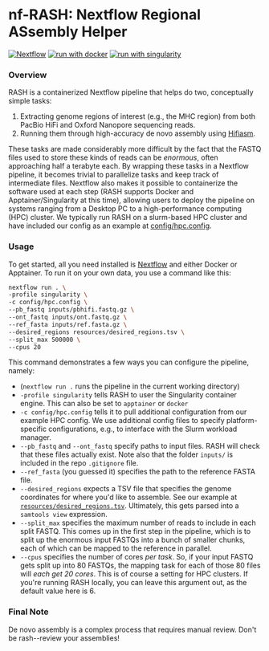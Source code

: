 # nf-RASH: Nextflow Regional ASsembly Helper

[![Nextflow](https://img.shields.io/badge/nextflow%20DSL2-%E2%89%A522.10.1-23aa62.svg)](https://www.nextflow.io/) [![run with docker](https://img.shields.io/badge/run%20with-docker-0db7ed?labelColor=000000&logo=docker)](https://www.docker.com/) [![run with singularity](https://img.shields.io/badge/run%20with-singularity-1d355c.svg?labelColor=000000)](https://sylabs.io/docs/)

### Overview

RASH is a containerized Nextflow pipeline that helps do two, conceptually simple tasks:

1. Extracting genome regions of interest (e.g., the MHC region) from both PacBio HiFi and Oxford Nanopore sequencing reads.
2. Running them through high-accuracy de novo assembly using [Hifiasm](https://github.com/chhylp123/hifiasm).

These tasks are made considerably more difficult by the fact that the FASTQ files used to store these kinds of reads can be *enormous*, often approaching half a terabyte each. By wrapping these tasks in a Nextflow pipeline, it becomes trivial to parallelize tasks and keep track of intermediate files. Nextflow also makes it possible to containerize the software used at each step (RASH supports Docker and Apptainer/Singularity at this time), allowing users to deploy the pipeline on systems ranging from a Desktop PC to a high-performance computing (HPC) cluster. We typically run RASH on a slurm-based HPC cluster and have included our config as an example at [config/hpc.config](config/hpc.config).

### Usage

To get started, all you need installed is [Nextflow](https://nextflow.io/) and either Docker or Apptainer. To run it on your own data, you use a command like this:

```zsh
nextflow run . \
-profile singularity \
-c config/hpc.config \
--pb_fastq inputs/pbhifi.fastq.gz \
--ont_fastq inputs/ont.fastq.gz \
--ref_fasta inputs/ref.fasta.gz \
--desired_regions resources/desired_regions.tsv \
--split_max 500000 \
--cpus 20
```

This command demonstrates a few ways you can configure the pipeline, namely:

- (`nextflow run .` runs the pipeline in the current working directory)
- `-profile singularity` tells RASH to user the Singularity container engine. This can also be set to `apptainer` or `docker`
- `-c config/hpc.config` tells it to pull additional configuration from our example HPC config. We use additional config files to specify platform-specific configurations, e.g., to interface with the Slurm workload manager.
- `--pb_fastq` and `--ont_fastq` specify paths to input files. RASH will check that these files actually exist. Note also that the folder `inputs/` is included in the repo `.gitignore` file.
- `--ref_fasta` (you guessed it) specifies the path to the reference FASTA file.
- `--desired_regions` expects a TSV file that specifies the genome coordinates for where you'd like to assemble. See our example at [`resources/desired_regions.tsv`](resources/desired_regions.tsv). Ultimately, this gets parsed into a `samtools view` expression.
- `--split_max` specifies the maximum number of reads to include in each split FASTQ. This comes up in the first step in the pipeline, which is to split up the enormous input FASTQs into a bunch of smaller chunks, each of which can be mapped to the reference in parallel.
- `--cpus` specifies the number of cores *per task*. So, if your input FASTQ gets split up into 80 FASTQs, the mapping task for each of those 80 files will *each get 20 cores*. This is of course a setting for HPC clusters. If you're running RASH locally, you can leave this argument out, as the default value here is 6.

### Final Note

De novo assembly is a complex process that requires manual review. Don't be rash--review your assemblies!
